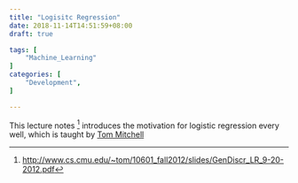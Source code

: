 ```yaml
---
title: "Logisitc Regression"
date: 2018-11-14T14:51:59+08:00
draft: true

tags: [
    "Machine_Learning"
]
categories: [
    "Development",
]

---
```


This lecture notes [^1] introduces the motivation
for logistic regression every well, which is taught by
[Tom Mitchell][2]


[2]: http://www.cs.cmu.edu/~tom/
[^1]: http://www.cs.cmu.edu/~tom/10601_fall2012/slides/GenDiscr_LR_9-20-2012.pdf

